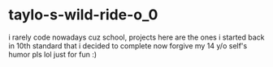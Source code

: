 # taylo-s-wild-ride-o_0
i rarely code nowadays cuz school, projects here are the ones i started back in 10th standard that i decided to complete now
forgive my 14 y/o self's humor pls lol 
just for fun :)
